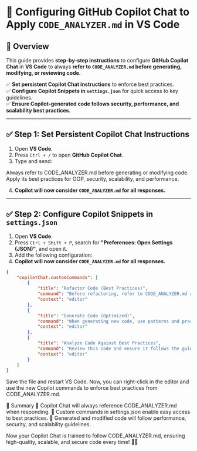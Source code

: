 # 🚀 Configuring GitHub Copilot Chat to Apply `CODE_ANALYZER.md` in VS Code

## 📌 Overview
This guide provides **step-by-step instructions** to configure **GitHub Copilot Chat** in **VS Code** to always **refer to `CODE_ANALYZER.md` before generating, modifying, or reviewing code**.

✅ **Set persistent Copilot Chat instructions** to enforce best practices.  
✅ **Configure Copilot Snippets in `settings.json`** for quick access to key guidelines.  
✅ **Ensure Copilot-generated code follows security, performance, and scalability best practices.**  

---

## **✅ Step 1: Set Persistent Copilot Chat Instructions**
1. Open **VS Code**.  
2. Press `Ctrl + /` to open **GitHub Copilot Chat**.  
3. Type and send:  

Always refer to CODE_ANALYZER.md before generating or modifying code. Apply its best practices for OOP, security, scalability, and performance.

4. **Copilot will now consider `CODE_ANALYZER.md` for all responses.**  

---

## **✅ Step 2: Configure Copilot Snippets in `settings.json`**
1. Open **VS Code**.  
2. Press `Ctrl + Shift + P`, search for **"Preferences: Open Settings (JSON)"**, and open it.  
3. Add the following configuration:  
4. **Copilot will now consider `CODE_ANALYZER.md` for all responses.**  

```json
{
    "copilotChat.customCommands": [
        {
            "title": "Refactor Code (Best Practices)",
            "command": "Before refactoring, refer to CODE_ANALYZER.md and apply its best practices for OOP, performance, concurrency, and security.",
            "context": "editor"
        },
        {
            "title": "Generate Code (Optimized)",
            "command": "When generating new code, use patterns and practices from CODE_ANALYZER.md.",
            "context": "editor"
        },
        {
            "title": "Analyze Code Against Best Practices",
            "command": "Review this code and ensure it follows the guidelines in CODE_ANALYZER.md. Suggest improvements for scalability, security, and performance.",
            "context": "editor"
        }
    ]
}
```

Save the file and restart VS Code.
Now, you can right-click in the editor and use the new Copilot commands to enforce best practices from CODE_ANALYZER.md.

🚀 Summary
📌 Copilot Chat will always reference CODE_ANALYZER.md when responding.
📌 Custom commands in settings.json enable easy access to best practices.
📌 Generated and modified code will follow performance, security, and scalability guidelines.

Now your Copilot Chat is trained to follow CODE_ANALYZER.md, ensuring high-quality, scalable, and secure code every time! 🚀🔥

